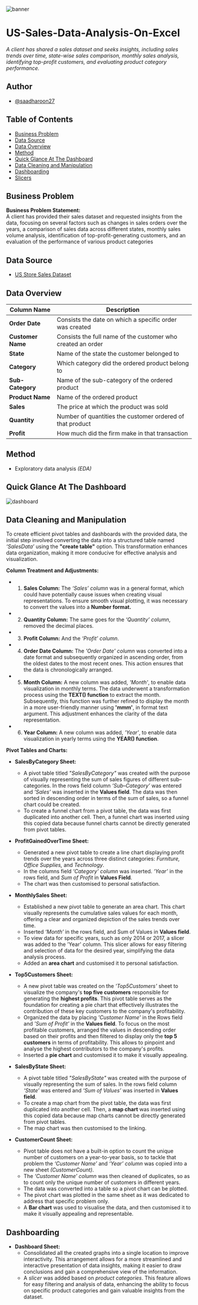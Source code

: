 ![banner](Assets/Banner.jpg)

# US-Sales-Data-Analysis-On-Excel
_A client has shared a sales dataset and seeks insights, including sales trends over time, state-wise sales comparison, monthly sales analysis, identifying top-profit customers, and evaluating product category performance._

## Author
- [@saadharoon27](https://github.com/saadharoon27)

## Table of Contents
- [Business Problem](#business-problem)
- [Data Source](#data-source)
- [Data Overview](#data-overview)
- [Method](#method)
- [Quick Glance At The Dashboard](#quick-glance-at-the-dashboard)
- [Data Cleaning and Manipulation](#data-cleaning-and-manipulation)
- [Dashboarding](#dashboarding)
- [Slicers](#slicers)
  
## Business Problem
**Business Problem Statement:** <br>
A client has provided their sales dataset and requested insights from the data, focusing on several factors such as changes in sales orders over the years, a comparison of sales data across different states, monthly sales volume analysis, identification of top-profit-generating customers, and an evaluation of the performance of various product categories

## Data Source
- [US Store Sales Dataset](https://www.kaggle.com/datasets/saadharoon27/us-store-sales-dataset)

## Data Overview
| **Column Name**     	            | **Description**     |
|-------------------	              |------------------	  |
| **Order Date**     	              | Consists the date on which a specific order was created |
| **Customer Name**    	            | Consists the full name of the customer who created an order|
| **State**               	        | Name of the state the customer belonged to|
| **Category**     	                | Which category did the ordered product belong to |
| **Sub-Category**    	            | Name of the sub-category of the ordered product|
| **Product Name**               	  | Name of the ordered product|
| **Sales**     	                  | The price at which the product was sold|
| **Quantity**    	                | Number of quantities the customer ordered of that product|
| **Profit**               	        | How much did the firm make in that transaction|

## Method
- Exploratory data analysis _(EDA)_

## Quick Glance At The Dashboard
![dashboard](Assets/Glance.png)

## Data Cleaning and Manipulation
To create efficient pivot tables and dashboards with the provided data, the initial step involved converting the data into a structured table named _‘SalesData’_ using the **"create table"** option. This transformation enhances data organization, making it more conducive for effective analysis and visualization.<br>

**Column Treatment and Adjustments:**<br>
- 1.	**Sales Column:** The _‘Sales’ column_ was in a general format, which could have potentially cause issues when creating visual representations. To ensure smooth visual plotting, it was necessary to convert the values into a **Number format.**
- 2.	**Quantity Column:** The same goes for the _‘Quantity’ column_, removed the decimal places.
- 3.	**Profit Column:** And the _‘Profit’ column_.
- 4.	**Order Date Column:** The _'Order Date' column_ was converted into a date format and subsequently organized in ascending order, from the oldest dates to the most recent ones. This action ensures that the data is chronologically arranged.
- 5.	**Month Column:** A new column was added, _'Month'_, to enable data visualization in monthly terms. The data underwent a transformation process using the **TEXT() function** to extract the month. Subsequently, this function was further refined to display the month in a more user-friendly manner using **'mmm'**, in format text argument. This adjustment enhances the clarity of the data representation.
- 6.	**Year Column:** A new column was added, _'Year'_, to enable data visualization in yearly terms using the **YEAR() function**.

**Pivot Tables and Charts:**

- **SalesByCategory Sheet:**
  - A pivot table titled _"SalesByCategory"_ was created with the purpose of visually representing the sum of sales figures of different sub–categories. In the rows field column _‘Sub–Category’_ was entered and _‘Sales’_ was inserted in the **Values field**. The data was then sorted in descending order in terms of the sum of sales, so a funnel chart could be created.
  - To create a funnel chart from a pivot table, the data was first duplicated into another cell. Then, a funnel chart was inserted using this copied data because funnel charts cannot be directly generated from pivot tables.

- **ProfitGainedOverTime Sheet:**
  - Generated a new pivot table to create a line chart displaying profit trends over the years across three distinct categories: _Furniture, Office Supplies,_ and _Technology_.
  - In the columns field _‘Category’ column_ was inserted. _‘Year’_ in the rows field, and _Sum of Profit_ in **Values Field**.
  - The chart was then customised to personal satisfaction.

- **MonthlySales Sheet:**
  - Established a new pivot table to generate an area chart. This chart visually represents the cumulative sales values for each month, offering a clear and organized depiction of the sales trends over time.
  - Inserted _‘Month’_ in the rows field, and Sum of Values in **Values field**.
  - To view data for specific years, such as only 2014 or 2017, a slicer was added to the 'Year' column. This slicer allows for easy filtering and selection of data for the desired year, simplifying the data analysis process.
  - Added an **area chart** and customised it to personal satisfaction.

- **Top5Customers Sheet:**
  - A new pivot table was created on the _'Top5Customers'_ sheet to visualize the company's **top five customers** responsible for generating the **highest profits**. This pivot table serves as the foundation for creating a pie chart that effectively illustrates the contribution of these key customers to the company's profitability.
  - Organized the data by placing _'Customer Name'_ in the Rows field and _'Sum of Profit'_ in the **Values field**. To focus on the most profitable customers, arranged the values in descending order based on their profits and then filtered to display only the **top 5 customers** in terms of profitability. This allows to pinpoint and analyse the highest contributors to the company's profits.
  - Inserted a **pie chart** and customised it to make it visually appealing.

- **SalesByState Sheet:**
  - A pivot table titled _"SalesByState"_ was created with the purpose of visually representing the sum of sales. In the rows field column _‘State’_ was entered and _‘Sum of Values’_ was inserted in **Values field**.
  - To create a map chart from the pivot table, the data was first duplicated into another cell. Then, a **map chart** was inserted using this copied data because map charts cannot be directly generated from pivot tables. 
  - The map chart was then customised to the linking.

- **CustomerCount Sheet:**
  - Pivot table does not have a built-in option to count the unique number of customers on a year-to-year basis, so to tackle that problem the _‘Customer Name’_ and _‘Year’ column_ was copied into a new sheet _(CustomerCount)_.
  - The _‘Customer Name’ column_ was then cleaned of duplicates, so as to count only the unique number of customers in different years.
  - The data was converted into a table so a pivot chart can be plotted.
  - The pivot chart was plotted in the same sheet as it was dedicated to address that specific problem only.
  - A **Bar chart** was used to visualise the data, and then customised it to make it visually appealing and representable.
 
## Dashboarding

- **Dashboard Sheet:**
  - Consolidated all the created graphs into a single location to improve interactivity. This arrangement allows for a more streamlined and interactive presentation of data insights, making it easier to draw conclusions and gain a comprehensive view of the information.
  - A _slicer_ was added based on _product categories_. This feature allows for easy filtering and analysis of data, enhancing the ability to focus on specific product categories and gain valuable insights from the dataset.
